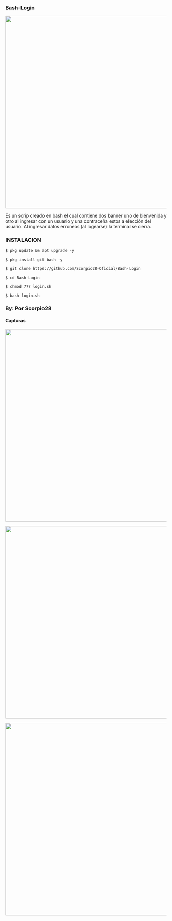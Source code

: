 ### Bash-Login
<p align="center">
	<img src="https://i.imgur.com/peIhbMP.jpg" width="600px">
</p>

Es un scrip creado en bash  el cual contiene dos banner uno de bienvenida y otro al ingresar con un usuario y una contraceña estos a elección del usuario. Al ingresar datos erroneos (al logearse) la terminal se cierra.

### INSTALACION

```
$ pkg update && apt upgrade -y

$ pkg install git bash -y

$ git clone https://github.com/Scorpio28-Oficial/Bash-Login

$ cd Bash-Login

$ chmod 777 login.sh

$ bash login.sh
```
### By: Por Scorpio28

#### Capturas
<p align="center">
 <img src="Phonia https://i.imgur.com/9sXk5d0.jpg" width="600px">
</p>
<p align="center">
 <img src="Phonia https://i.imgur.com/CUlneeT.jpg" width="600px">
</p>
<p align="center">
 <img src="https://i.imgur.com/goKqMWw.jpg" width="600px">
</p>

